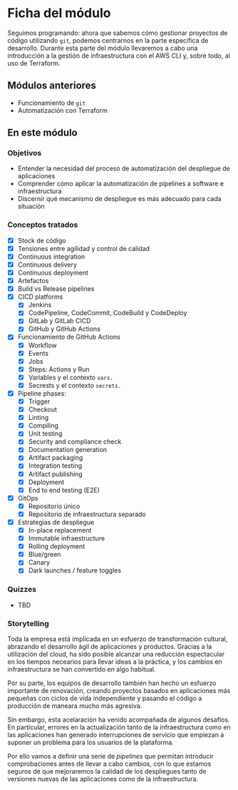 # Ficha del módulo

Seguimos programando: ahora que sabemos cómo gestionar proyectos de código utilizando `git`, podemos centrarnos
en la parte específica de desarrollo. Durante esta parte del módulo llevaremos a cabo una introducción a la
gestión de infraestructura con el AWS CLI y, sobre todo, al uso de Terraform.

## Módulos anteriores

- Funcionamiento de `git`
- Automatización con Terraform

## En este módulo

### Objetivos

* Entender la necesidad del proceso de automatización del despliegue de aplicaciones
* Comprender cómo aplicar la automatización de pipelines a software e infraestructura
* Discernir qué mecanismo de despliegue es más adecuado para cada situación

### Conceptos tratados

- [x] Stock de código
- [x] Tensiones entre agilidad y control de calidad
- [x] Continuous integration
- [x] Continuous delivery
- [x] Continuous deployment
- [x] Artefactos
- [x] Build vs Release pipelines
- [x] CICD platforms
    - [x] Jenkins
    - [x] CodePipeline, CodeCommit, CodeBuild y CodeDeploy
    - [x] GitLab y GitLab CICD
    - [x] GitHub y GitHub Actions
- [x] Funcionamiento de GitHub Actions
    - [x] Workflow
    - [x] Events
    - [x] Jobs
    - [x] Steps: Actions y Run
    - [x] Variables y el contexto `vars.`
    - [x] Secrests y el contexto `secrets.`
- [x] Pipeline phases:
    - [x] Trigger
    - [x] Checkout
    - [x] Linting
    - [x] Compiling
    - [x] Unit testing
    - [x] Security and compliance check
    - [x] Documentation generation
    - [x] Artifact packaging
    - [x] Integration testing
    - [x] Artifact publishing
    - [x] Deployment
    - [x] End to end testing (E2E)
- [x] GitOps
    - [x] Repositorio único
    - [x] Repositorio de infraestructura separado
- [x] Estrategias de despliegue
    - [x] In-place replacement
    - [x] Immutable infraestructure
    - [x] Rolling deployment
    - [x] Blue/green
    - [x] Canary
    - [x] Dark launches / feature toggles

### Quizzes

* TBD

### Storytelling

Toda la empresa está implicada en un esfuerzo de transformación cultural, abrazando el desarrollo
ágil de aplicaciones y productos. Gracias a la utilización del cloud, ha sido posible alcanzar una
reducción espectacular en los tiempos necearios para llevar ideas a la práctica, y los cambios
en infraestructura se han convertido en algo habitual.

Por su parte, los equipos de desarrollo también han hecho un esfuerzo importante de renovación,
creando proyectos basados en aplicaciones más pequeñas con ciclos de vida independiente y pasando
el código a producción de maneara mucho más agresiva.

Sin embargo, esta acelaración ha venido acompañada de algunos desafíos. En particular, errores
en la actualización tanto de la infraestructura como en las aplicaciones han generado interrupciones
de servicio que empiezan a suponer un problema para los usuarios de la plataforma.

Por ello vamos a definir una serie de *pipelines* que permitan introducir comprobaciones antes
de llevar a cabo cambios, con lo que estamos seguros de que mejoraremos la calidad de los despliegues
tanto de versiones nuevas de las aplicaciones como de la infraestructura.